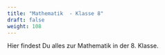 ```yaml
---
title: "Mathematik  - Klasse 8"
draft: false
weight: 108
---
```


Hier findest Du alles zur Mathematik in der 8. Klasse.
